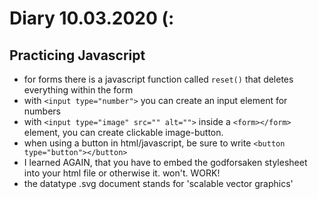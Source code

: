 # Diary 10.03.2020 (:

## Practicing Javascript

* for forms there is a javascript function called ```reset()``` that deletes everything within the form
* with ```<input type="number">``` you can create an input element for numbers
* with ```<input type="image" src="" alt="">``` inside a ```<form></form>``` element, you can create clickable image-button.
* when using a button in html/javascript, be sure to write ```<button type="button"></button>```
* I learned AGAIN, that you have to embed the godforsaken stylesheet into your html file or otherwise it. won't. WORK!
* the datatype .svg document stands for 'scalable vector graphics'
